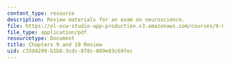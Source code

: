 ```yaml
---
content_type: resource
description: Review materials for an exam on neuroscience.
file: https://ol-ocw-studio-app-production.s3.amazonaws.com/courses/9-01-introduction-to-neuroscience-fall-2007/c35d4299b1b83cdc878c089e83c69fec_9_01_ex2rev_al.pdf
file_type: application/pdf
resourcetype: Document
title: Chapters 9 and 10 Review
uid: c35d4299-b1b8-3cdc-878c-089e83c69fec
---
```

